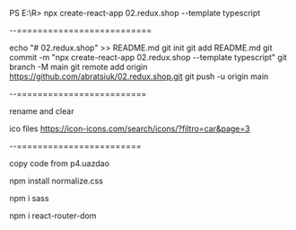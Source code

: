 PS E:\R> npx create-react-app 02.redux.shop --template typescript

--==========================

echo "# 02.redux.shop" >> README.md
git init
git add README.md
git commit -m "npx create-react-app 02.redux.shop --template typescript"
git branch -M main
git remote add origin https://github.com/abratsiuk/02.redux.shop.git
git push -u origin main

--=========================

rename and clear

ico files
https://icon-icons.com/search/icons/?filtro=car&page=3

--========================

copy code from p4.uazdao

npm install normalize.css

<!-- https://create-react-app.dev/docs/adding-a-sass-stylesheet -->
npm i sass

npm i react-router-dom
<!-- npm i -D postcss-scss 
npm i stylelint
npm i stylelint-selector-bem-pattern
npm i  -D prettier @typescript-eslint/parser @typescript-eslint/eslint-plugin eslint-plugin-prettier eslint-config-prettier
npm i  -D eslint-config-prettier eslint-plugin-prettier -->

